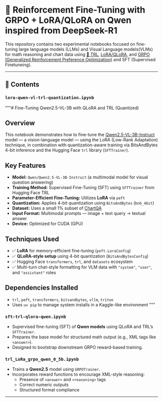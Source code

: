 # 🧪 Reinforcement Fine-Tuning with GRPO + LoRA/QLoRA on Qwen inspired from DeepSeek-R1

This repository contains two experimental notebooks focused on fine-tuning large language models (LLMs) and Visual Language models(VLMs) for math reasoning and chart data using [🤗 TRL](https://github.com/huggingface/trl), [LoRA/QLoRA](https://github.com/huggingface/peft), and [GRPO (Generalized Reinforcement Preference Optimization)](https://huggingface.co/docs/trl/main/en/grpo) and SFT (Supervised Finetuneing). 

---

## 📁 Contents
### `lora-qwen-vl-trl-quantization.ipynb`
"""# Fine-Tuning Qwen2.5-VL-3B with QLoRA and TRL (Quantized)

## Overview
This notebook demonstrates how to fine-tune the [Qwen2.5-VL-3B-Instruct](https://huggingface.co/Qwen/Qwen2.5-VL-3B-Instruct) model — a vision-language model — using the LoRA (Low-Rank Adaptation) technique, in combination with quantization-aware training via BitsAndBytes 4-bit inference and the Hugging Face `trl` library (`SFTTrainer`).

## Key Features

- **Model:** `Qwen/Qwen2.5-VL-3B-Instruct` (a multimodal model for visual question answering)
- **Training Method:** Supervised Fine-Tuning (SFT) using `SFTTrainer` from Hugging Face TRL
- **Parameter-Efficient Fine-Tuning:** Utilizes **LoRA** via `peft`
- **Quantization:** Applies 4-bit quantization using `BitsAndBytes` (`bnb_4bit`)
- **Dataset:** Uses a small 1% subset of [ChartQA](https://huggingface.co/datasets/HuggingFaceM4/ChartQA)
- **Input Format:** Multimodal prompts — image + text query → textual answer
- **Device:** Optimized for CUDA (GPU)

## Techniques Used

- ✅ **LoRA** for memory-efficient fine-tuning (`peft.LoraConfig`)
- ✅ **QLoRA-style setup** using 4-bit quantization (`BitsAndBytesConfig`)
- ✅ Hugging Face `transformers`, `trl`, and `datasets` ecosystem
- ✅ Multi-turn chat-style formatting for VLM data with `"system"`, `"user"`, and `"assistant"` roles

## Dependencies Installed

- `trl`, `peft`, `transformers`, `bitsandbytes`, `vllm`, `triton`
- Uses `uv pip` to manage system installs in a Kaggle-like environment
"""


### `sft-trl-qlora-qwen.ipynb`
- Supervised fine-tuning (SFT) of **Qwen models** using QLoRA and TRL’s `SFTTrainer`.
- Prepares the base model for structured math output (e.g., XML tags like `<answer>`).
- Designed to bootstrap downstream GRPO reward-based training.

### `trl_LoRa_grpo_qwen_0_5b.ipynb`
- Trains a **Qwen2.5** model using `GRPOTrainer`.
- Incorporates reward functions to encourage XML-style reasoning:
  - Presence of `<answer>` and `<reasoning>` tags
  - Correct numeric outputs
  - Structured format compliance

---
